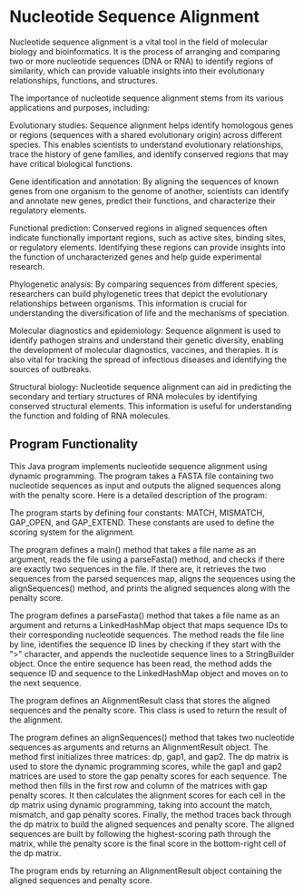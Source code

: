 # Nucleotide Sequence Alignment

Nucleotide sequence alignment is a vital tool in the field of molecular biology and bioinformatics. It is the process of arranging and comparing two or more nucleotide sequences (DNA or RNA) to identify regions of similarity, which can provide valuable insights into their evolutionary relationships, functions, and structures.

The importance of nucleotide sequence alignment stems from its various applications and purposes, including:

Evolutionary studies: Sequence alignment helps identify homologous genes or regions (sequences with a shared evolutionary origin) across different species. This enables scientists to understand evolutionary relationships, trace the history of gene families, and identify conserved regions that may have critical biological functions.

Gene identification and annotation: By aligning the sequences of known genes from one organism to the genome of another, scientists can identify and annotate new genes, predict their functions, and characterize their regulatory elements.

Functional prediction: Conserved regions in aligned sequences often indicate functionally important regions, such as active sites, binding sites, or regulatory elements. Identifying these regions can provide insights into the function of uncharacterized genes and help guide experimental research.

Phylogenetic analysis: By comparing sequences from different species, researchers can build phylogenetic trees that depict the evolutionary relationships between organisms. This information is crucial for understanding the diversification of life and the mechanisms of speciation.

Molecular diagnostics and epidemiology: Sequence alignment is used to identify pathogen strains and understand their genetic diversity, enabling the development of molecular diagnostics, vaccines, and therapies. It is also vital for tracking the spread of infectious diseases and identifying the sources of outbreaks.

Structural biology: Nucleotide sequence alignment can aid in predicting the secondary and tertiary structures of RNA molecules by identifying conserved structural elements. This information is useful for understanding the function and folding of RNA molecules.

## Program Functionality

This Java program implements nucleotide sequence alignment using dynamic programming. The program takes a FASTA file containing two nucleotide sequences as input and outputs the aligned sequences along with the penalty score. Here is a detailed description of the program:

The program starts by defining four constants: MATCH, MISMATCH, GAP_OPEN, and GAP_EXTEND. These constants are used to define the scoring system for the alignment.

The program defines a main() method that takes a file name as an argument, reads the file using a parseFasta() method, and checks if there are exactly two sequences in the file. If there are, it retrieves the two sequences from the parsed sequences map, aligns the sequences using the alignSequences() method, and prints the aligned sequences along with the penalty score.

The program defines a parseFasta() method that takes a file name as an argument and returns a LinkedHashMap object that maps sequence IDs to their corresponding nucleotide sequences. The method reads the file line by line, identifies the sequence ID lines by checking if they start with the ">" character, and appends the nucleotide sequence lines to a StringBuilder object. Once the entire sequence has been read, the method adds the sequence ID and sequence to the LinkedHashMap object and moves on to the next sequence.

The program defines an AlignmentResult class that stores the aligned sequences and the penalty score. This class is used to return the result of the alignment.

The program defines an alignSequences() method that takes two nucleotide sequences as arguments and returns an AlignmentResult object. The method first initializes three matrices: dp, gap1, and gap2. The dp matrix is used to store the dynamic programming scores, while the gap1 and gap2 matrices are used to store the gap penalty scores for each sequence. The method then fills in the first row and column of the matrices with gap penalty scores. It then calculates the alignment scores for each cell in the dp matrix using dynamic programming, taking into account the match, mismatch, and gap penalty scores. Finally, the method traces back through the dp matrix to build the aligned sequences and penalty score. The aligned sequences are built by following the highest-scoring path through the matrix, while the penalty score is the final score in the bottom-right cell of the dp matrix.

The program ends by returning an AlignmentResult object containing the aligned sequences and penalty score.
